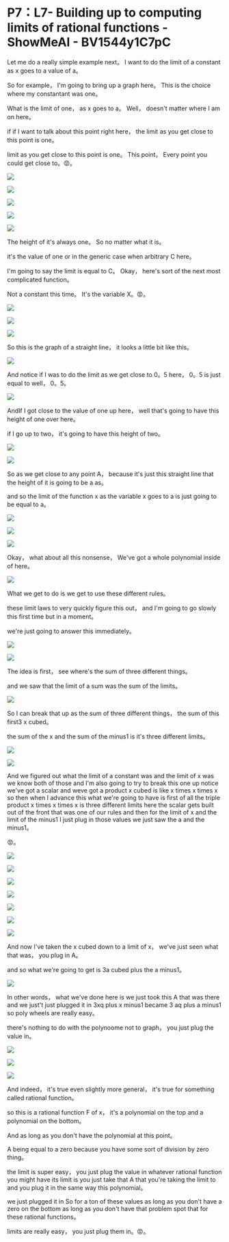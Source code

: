 # P7：L7- Building up to computing limits of rational functions - ShowMeAI - BV1544y1C7pC

Let me do a really simple example next。 I want to do the limit of a constant as x goes to a value of a。

 So for example， I'm going to bring up a graph here。 This is the choice where my constantant was one。

 What is the limit of one， as x goes to a。 Well， doesn't matter where I am on here。

 if if I want to talk about this point right here， the limit as you get close to this point is one。

 limit as you get close to this point is one。 This point， Every point you could get close to。😡。



![](img/ddfe9c5139b904c492c76c2aaf5b61a1_1.png)

![](img/ddfe9c5139b904c492c76c2aaf5b61a1_2.png)

![](img/ddfe9c5139b904c492c76c2aaf5b61a1_3.png)

![](img/ddfe9c5139b904c492c76c2aaf5b61a1_4.png)

![](img/ddfe9c5139b904c492c76c2aaf5b61a1_5.png)

The height of it's always one。 So no matter what it is。

 it's the value of one or in the generic case when arbitrary C here。

 I'm going to say the limit is equal to C。 Okay， here's sort of the next most complicated function。

 Not a constant this time。 It's the variable X。😡。

![](img/ddfe9c5139b904c492c76c2aaf5b61a1_7.png)

![](img/ddfe9c5139b904c492c76c2aaf5b61a1_8.png)

![](img/ddfe9c5139b904c492c76c2aaf5b61a1_9.png)

So this is the graph of a straight line， it looks a little bit like this。



![](img/ddfe9c5139b904c492c76c2aaf5b61a1_11.png)

And notice if I was to do the limit as we get close to 0。5 here， 0。5 is just equal to well， 0。5。



![](img/ddfe9c5139b904c492c76c2aaf5b61a1_13.png)

AndIf I got close to the value of one up here， well that's going to have this height of one over here。

 if I go up to two， it's going to have this height of two。



![](img/ddfe9c5139b904c492c76c2aaf5b61a1_15.png)

![](img/ddfe9c5139b904c492c76c2aaf5b61a1_16.png)

So as we get close to any point A， because it's just this straight line that the height of it is going to be a as。

 and so the limit of the function x as the variable x goes to a is just going to be equal to a。



![](img/ddfe9c5139b904c492c76c2aaf5b61a1_18.png)

![](img/ddfe9c5139b904c492c76c2aaf5b61a1_19.png)

![](img/ddfe9c5139b904c492c76c2aaf5b61a1_20.png)

Okay， what about all this nonsense， We've got a whole polynomial inside of here。



![](img/ddfe9c5139b904c492c76c2aaf5b61a1_22.png)

What we get to do is we get to use these different rules。

 these limit laws to very quickly figure this out， and I'm going to go slowly this first time but in a moment。

 we're just going to answer this immediately。

![](img/ddfe9c5139b904c492c76c2aaf5b61a1_24.png)

![](img/ddfe9c5139b904c492c76c2aaf5b61a1_25.png)

The idea is first， see where's the sum of three different things。

 and we saw that the limit of a sum was the sum of the limits。



![](img/ddfe9c5139b904c492c76c2aaf5b61a1_27.png)

So I can break that up as the sum of three different things， the sum of this first3 x cubed。

 the sum of the x and the sum of the minus1 is it's three different limits。



![](img/ddfe9c5139b904c492c76c2aaf5b61a1_29.png)

![](img/ddfe9c5139b904c492c76c2aaf5b61a1_30.png)

And we figured out what the limit of a constant was and the limit of x was we know both of those and I'm also going to try to break this one up notice we've got a scalar and weve got a product x cubed is like x times x times x so then when I advance this what we're going to have is first of all the triple product x times x times x is three different limits here the scalar gets built out of the front that was one of our rules and then for the limit of x and the limit of the minus1 I just plug in those values we just saw the a and the minus1。

😡。

![](img/ddfe9c5139b904c492c76c2aaf5b61a1_32.png)

![](img/ddfe9c5139b904c492c76c2aaf5b61a1_33.png)

![](img/ddfe9c5139b904c492c76c2aaf5b61a1_34.png)

![](img/ddfe9c5139b904c492c76c2aaf5b61a1_35.png)

![](img/ddfe9c5139b904c492c76c2aaf5b61a1_36.png)

![](img/ddfe9c5139b904c492c76c2aaf5b61a1_37.png)

![](img/ddfe9c5139b904c492c76c2aaf5b61a1_38.png)

And now I've taken the x cubed down to a limit of x， we've just seen what that was， you plug in A。

 and so what we're going to get is 3a cubed plus the a minus1。



![](img/ddfe9c5139b904c492c76c2aaf5b61a1_40.png)

In other words， what we've done here is we just took this A that was there and we just't just plugged it in 3xq plus x minus1 became 3 aq plus a minus1 so poly wheels are really easy。

 there's nothing to do with the polynoome not to graph， you just plug the value in。



![](img/ddfe9c5139b904c492c76c2aaf5b61a1_42.png)

![](img/ddfe9c5139b904c492c76c2aaf5b61a1_43.png)

![](img/ddfe9c5139b904c492c76c2aaf5b61a1_44.png)

And indeed， it's true even slightly more general， it's true for something called rational function。

 so this is a rational function F of x， it's a polynomial on the top and a polynomial on the bottom。

And as long as you don't have the polynomial at this point。

 A being equal to a zero because you have some sort of division by zero thing。

 the limit is super easy， you just plug the value in whatever rational function you might have its limit is you just take that A that you're taking the limit to and you plug it in the same way this polynomial。

 we just plugged it in So for a ton of these values as long as you don't have a zero on the bottom as long as you don't have that problem spot that for these rational functions。

 limits are really easy， you just plug them in。😡。